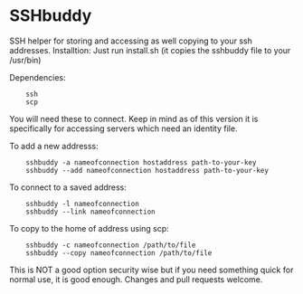 # SSHbuddy
SSH helper for storing and accessing as well copying to your ssh addresses.
Installtion:
Just run install.sh (it copies the sshbuddy file to your /usr/bin)

Dependencies:
```
    ssh
    scp
```
You will need these to connect. Keep in mind as of this version it is specifically for accessing servers which need an identity file. 

To add a new addresss:
```
    sshbuddy -a nameofconnection hostaddress path-to-your-key
    sshbuddy --add nameofconnection hostaddress path-to-your-key
```
To connect to a saved address:
```
    sshbuddy -l nameofconnection
    sshbuddy --link nameofconnection
```
To copy to the home of address using scp:
```
    sshbuddy -c nameofconnection /path/to/file
    sshbuddy --copy nameofconnection /path/to/file
```
This is NOT a good option security wise but if you need something quick for normal use, it is good enough. Changes and pull requests welcome.
